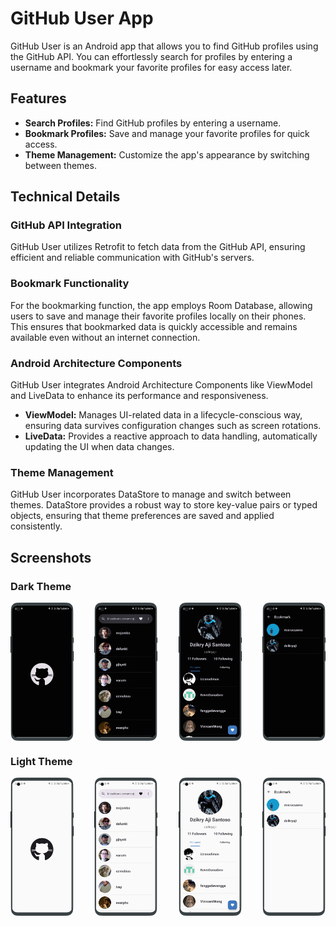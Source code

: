 # GitHub User App

GitHub User is an Android app that allows you to find GitHub profiles using the GitHub API. You can effortlessly search for profiles by entering a username and bookmark your favorite profiles for easy access later.

## Features

- **Search Profiles:** Find GitHub profiles by entering a username.
- **Bookmark Profiles:** Save and manage your favorite profiles for quick access.
- **Theme Management:** Customize the app's appearance by switching between themes.

## Technical Details

### GitHub API Integration

GitHub User utilizes Retrofit to fetch data from the GitHub API, ensuring efficient and reliable communication with GitHub's servers.

### Bookmark Functionality

For the bookmarking function, the app employs Room Database, allowing users to save and manage their favorite profiles locally on their phones. This ensures that bookmarked data is quickly accessible and remains available even without an internet connection.

### Android Architecture Components

GitHub User integrates Android Architecture Components like ViewModel and LiveData to enhance its performance and responsiveness.

- **ViewModel:** Manages UI-related data in a lifecycle-conscious way, ensuring data survives configuration changes such as screen rotations.
- **LiveData:** Provides a reactive approach to data handling, automatically updating the UI when data changes.

### Theme Management

GitHub User incorporates DataStore to manage and switch between themes. DataStore provides a robust way to store key-value pairs or typed objects, ensuring that theme preferences are saved and applied consistently.

## Screenshots

### Dark Theme
<div style="display: flex; justify-content: space-between;">
  <img src="https://github.com/dzikryaji/github-user/blob/master/splash-dark.png?raw=true" alt="Splash Screen Dark" width="20%">
  <img src="https://github.com/dzikryaji/github-user/blob/master/user-list-dark.png?raw=true" alt="Main Screen Dark" width="20%">
  <img src="https://github.com/dzikryaji/github-user/blob/master/user-detail-dark.png?raw=true" alt="Detail Screen Dark" width="20%">
  <img src="https://github.com/dzikryaji/github-user/blob/master/bookmark-dark.png?raw=true" alt="Bookmark Screen Dark" width="20%">
</div>

### Light Theme
<div style="display: flex; justify-content: space-between;">
  <img src="https://github.com/dzikryaji/github-user/blob/master/splash-light.png?raw=true" alt="Splash Screen Light" width="20%">
  <img src="https://github.com/dzikryaji/github-user/blob/master/user-list-light.png?raw=true" alt="Main Screen Light" width="20%">
  <img src="https://github.com/dzikryaji/github-user/blob/master/user-detail-light.png?raw=true" alt="Detail Screen Light" width="20%">
  <img src="https://github.com/dzikryaji/github-user/blob/master/bookmark-light.png?raw=true" alt="Bookmark Screen Light" width="20%">
</div>
